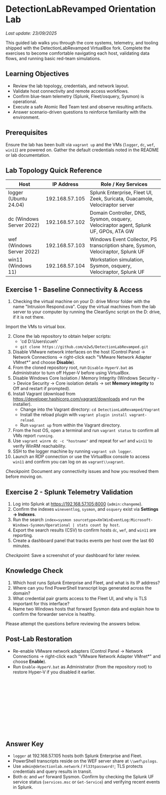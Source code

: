 # DetectionLabRevamped Orientation Lab

_Last update: 23/09/2025_

This guided lab walks you through the core systems, telemetry, and tooling shipped with the DetectionLabRevamped VirtualBox fork. Complete the exercises to become comfortable navigating each host, validating data flows, and running basic red-team simulations.

## Learning Objectives
- Review the lab topology, credentials, and network layout.
- Validate host connectivity and remote access workflows.
- Confirm blue-team telemetry (Splunk, Fleet/osquery, Sysmon) is operational.
- Execute a safe Atomic Red Team test and observe resulting artifacts.
- Answer scenario-driven questions to reinforce familiarity with the environment.

## Prerequisites
Ensure the lab has been built via `vagrant up` and the VMs (`logger`, `dc`, `wef`, `win11`) are powered on. Gather the default credentials noted in the README or lab documentation.

## Lab Topology Quick Reference
| Host | IP Address | Role / Key Services |
| --- | --- | --- |
| logger (Ubuntu 24.04) | 192.168.57.105 | Splunk Enterprise, Fleet UI, Zeek, Suricata, Guacamole, Velociraptor server |
| dc (Windows Server 2022) | 192.168.57.102 | Domain Controller, DNS, Sysmon, osquery, Velociraptor agent, Splunk UF, GPOs, ATA GW |
| wef (Windows Server 2022) | 192.168.57.103 | Windows Event Collector, PS transcription share, Sysmon, Velociraptor, Splunk UF |
| win11 (Windows 11) | 192.168.57.104 | Workstation simulation, Sysmon, osquery, Velociraptor, Splunk UF |

## Exercise 1 - Baseline Connectivity & Access
1. Checking the virtual machine on your D: drive Mirror folder with the name "Intrusion Respond.ova". Copy the virtual machines from the lab server to your computer by running the CleanSync script on the D: drive, if it is not there.

Import the VMs to virtual box.

2. Clone the lab repository to obtain helper scripts:
   - 'cd D:\Users\cueh\'
   - `git clone https://github.com/e2w5/DetectionLabRevamped.git`
3. Disable VMware network interfaces on the host (Control Panel -> Network Connections -> right-click each "VMware Network Adapter VMnet*" and choose **Disable**).
4. From the cloned repository root, run `Disable-HyperV.bat` as Administrator to turn off Hyper-V before using VirtualBox. 
5. Disable Windows Core Isolation / Memory Integrity (Windows Security -> Device Security -> Core isolation details -> set **Memory integrity** to Off and restart if prompted).
6. Install Vagrant (download from https://developer.hashicorp.com/vagrant/downloads and run the installer).
   - Change into the Vagrant directory: `cd DetectionLabRevamped/Vagrant`
   - Install the reload plugin with `vagrant plugin install vagrant-reload`.
   - Run `vagrant up` from within the Vagrant directory.
7. From the host OS, open a terminal and run `vagrant status` to confirm all VMs report `running`.
8. Use `vagrant winrm dc -c "hostname"` and repeat for `wef` and `win11` to verify WinRM reachability.
9. SSH to the logger machine by running `vagrant ssh logger`.
10. Launch an RDP connection or use the VirtualBox console to access `win11` and confirm you can log on as `vagrant\\vagrant`.

*Checkpoint:* Document any connectivity issues and how you resolved them before moving on.

## Exercise 2 - Splunk Telemetry Validation
1. Log into Splunk at <https://192.168.57.105:8000> (`admin:changeme`).
2. Confirm the indexes `wineventlog`, `sysmon`, and `osquery` exist via **Settings -> Indexes**.
3. Run the search `index=sysmon sourcetype=XmlWinEventLog:Microsoft-Windows-Sysmon/Operational | stats count by host`.
4. Export the search results (CSV) to confirm hosts `dc`, `wef`, and `win11` are reporting.
5. Create a dashboard panel that tracks events per host over the last 60 minutes.

*Checkpoint:* Save a screenshot of your dashboard for later review.

## Knowledge Check
1. Which host runs Splunk Enterprise and Fleet, and what is its IP address?
2. Where can you find PowerShell transcript logs generated across the domain?
3. What credential pair grants access to the Fleet UI, and why is TLS important for this interface?
4. Name two Windows hosts that forward Sysmon data and explain how to confirm the forwarder service is healthy.

Please attempt the questions before reviewing the answers below.

## Post-Lab Restoration
- Re-enable VMware network adapters (Control Panel -> Network Connections -> right-click each "VMware Network Adapter VMnet*" and choose **Enable**).
- Run `Enable-HyperV.bat` as Administrator (from the repository root) to restore Hyper-V if you disabled it earlier.

<br />
<br />
<br />
<br />
<br />
<br />
<br />
<br />
<br />
<br />

## Answer Key
- `logger` at 192.168.57.105 hosts both Splunk Enterprise and Fleet.
- PowerShell transcripts reside on the WEF server share at `\\wef\pslogs`.
- Use `admin@detectionlab.network` / `Fl33tpassword!`; TLS protects credentials and query results in transit.
- Both `dc` and `wef` forward Sysmon. Confirm by checking the Splunk UF service status (`services.msc` or `Get-Service`) and verifying recent events in Splunk.
